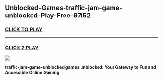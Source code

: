 
## Unblocked-Games-traffic-jam-game-unblocked-Play-Free-97i52
<h3>
<a href="https://premium76.site?title=traffic-jam-game-unblocked&ref=18A">CLICK TO PLAY</a></h3>
<hr>

<h3>
<a href="https://premium76.site?title=traffic-jam-game-unblocked&ref=18A">CLICK 2 PLAY</a>
  
</h3>

<a href="https://premium76.site?title=traffic-jam-game-unblocked&ref=18A"><img src="https://clearcache.store/games.png"></a>


**traffic-jam-game-unblocked games unblocked: Your Gateway to Fun and Accessible Online Gaming**
